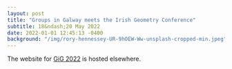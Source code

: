 ```yaml
---
layout: post
title: "Groups in Galway meets the Irish Geometry Conference"
subtitle: 18&ndash;20 May 2022
date: 2022-01-01 12:45:13 -0400
background: "/img/rory-hennessey-UR-9hOEW-Ww-unsplash-cropped-min.jpeg"
---
```


The website for [GiG 2022](https://torossmann.github.io/ggg22/) is hosted elsewhere.